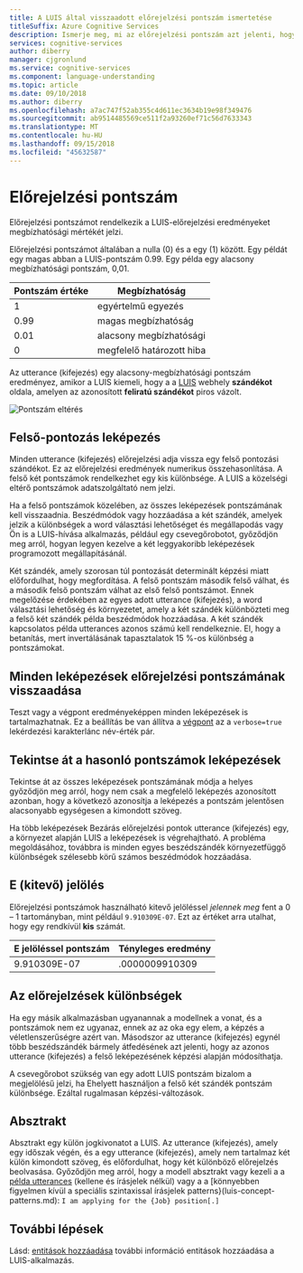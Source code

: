 ```yaml
---
title: A LUIS által visszaadott előrejelzési pontszám ismertetése
titleSuffix: Azure Cognitive Services
description: Ismerje meg, mi az előrejelzési pontszám azt jelenti, hogy a LUIS
services: cognitive-services
author: diberry
manager: cjgronlund
ms.service: cognitive-services
ms.component: language-understanding
ms.topic: article
ms.date: 09/10/2018
ms.author: diberry
ms.openlocfilehash: a7ac747f52ab355c4d611ec3634b19e98f349476
ms.sourcegitcommit: ab9514485569ce511f2a93260ef71c56d7633343
ms.translationtype: MT
ms.contentlocale: hu-HU
ms.lasthandoff: 09/15/2018
ms.locfileid: "45632587"
---
```

# <a name="prediction-score"></a>Előrejelzési pontszám
Előrejelzési pontszámot rendelkezik a LUIS-előrejelzési eredményeket megbízhatósági mértékét jelzi. 

Előrejelzési pontszámot általában a nulla (0) és a egy (1) között. Egy példát egy magas abban a LUIS-pontszám 0.99. Egy példa egy alacsony megbízhatósági pontszám, 0,01. 

|Pontszám értéke|Megbízhatóság|
|--|--|
|1|egyértelmű egyezés|
|0.99|magas megbízhatóság|
|0.01|alacsony megbízhatósági|
|0|megfelelő határozott hiba|

Az utterance (kifejezés) egy alacsony-megbízhatósági pontszám eredményez, amikor a LUIS kiemeli, hogy a a [LUIS](luis-reference-regions.md) webhely **szándékot** oldala, amelyen az azonosított **feliratú szándékot** piros vázolt. 

![Pontszám eltérés](./media/luis-concept-score/score-discrepancy.png)

## <a name="top-scoring-intent"></a>Felső-pontozás leképezés
Minden utterance (kifejezés) előrejelzési adja vissza egy felső pontozási szándékot. Ez az előrejelzési eredmények numerikus összehasonlítása. A felső két pontszámok rendelkezhet egy kis különbsége. A LUIS a közelségi eltérő pontszámok adatszolgáltató nem jelzi.  

Ha a felső pontszámok közelében, az összes leképezések pontszámának kell visszaadnia. Beszédmódok vagy hozzáadása a két szándék, amelyek jelzik a különbségek a word választási lehetőséget és megállapodás vagy Ön is a LUIS-hívása alkalmazás, például egy csevegőrobotot, győződjön meg arról, hogyan legyen kezelve a két leggyakoribb leképezések programozott megállapításánál. 

Két szándék, amely szorosan túl pontozását determinált képzési miatt előfordulhat, hogy megfordítása. A felső pontszám második felső válhat, és a második felső pontszám válhat az első felső pontszámot. Ennek megelőzése érdekében az egyes adott utterance (kifejezés), a word választási lehetőség és környezetet, amely a két szándék különbözteti meg a felső két szándék példa beszédmódok hozzáadása. A két szándék kapcsolatos példa utterances azonos számú kell rendelkeznie. El, hogy a betanítás, mert invertálásának tapasztalatok 15 %-os különbség a pontszámokat.

## <a name="return-prediction-score-for-all-intents"></a>Minden leképezések előrejelzési pontszámának visszaadása
Teszt vagy a végpont eredményeképpen minden leképezések is tartalmazhatnak. Ez a beállítás be van állítva a [végpont](https://aka.ms/v1-endpoint-api-docs) az a `verbose=true` lekérdezési karakterlánc név-érték pár. 

## <a name="review-intents-with-similar-scores"></a>Tekintse át a hasonló pontszámok leképezések
Tekintse át az összes leképezések pontszámának módja a helyes győződjön meg arról, hogy nem csak a megfelelő leképezés azonosított azonban, hogy a következő azonosítja a leképezés a pontszám jelentősen alacsonyabb egységesen a kimondott szöveg. 

Ha több leképezések Bezárás előrejelzési pontok utterance (kifejezés) egy, a környezet alapján LUIS a leképezések is végrehajtható. A probléma megoldásához, továbbra is minden egyes beszédszándék környezetfüggő különbségek szélesebb körű számos beszédmódok hozzáadása.   

## <a name="e-exponent-notation"></a>E (kitevő) jelölés

Előrejelzési pontszámok használható kitevő jelöléssel *jelennek meg* fent a 0 – 1 tartományban, mint például `9.910309E-07`. Ezt az értéket arra utalhat, hogy egy rendkívül **kis** számát.

|E jelöléssel pontszám |Tényleges eredmény|
|--|--|
|9.910309E-07|.0000009910309|

## <a name="differences-with-predictions"></a>Az előrejelzések különbségek
Ha egy másik alkalmazásban ugyanannak a modellnek a vonat, és a pontszámok nem ez ugyanaz, ennek az az oka egy elem, a képzés a véletlenszerűségre azért van. Másodszor az utterance (kifejezés) egynél több beszédszándék bármely átfedésének azt jelenti, hogy az azonos utterance (kifejezés) a felső leképezésének képzési alapján módosíthatja.

A csevegőrobot szükség van egy adott LUIS pontszám bizalom a megjelölésű jelzi, ha Ehelyett használjon a felső két szándék pontszám különbsége. Ezáltal rugalmasan képzési-változások. 

## <a name="punctuation"></a>Absztrakt
Absztrakt egy külön jogkivonatot a LUIS. Az utterance (kifejezés), amely egy időszak végén, és a egy utterance (kifejezés), amely nem tartalmaz két külön kimondott szöveg, és előfordulhat, hogy két különböző előrejelzés beolvasása. Győződjön meg arról, hogy a modell absztrakt vagy kezeli a a [példa utterances](luis-concept-utterance.md) (kellene és írásjelek nélkül) vagy a a [könnyebben figyelmen kívül a speciális szintaxissal írásjelek patterns}(luis-concept-patterns.md): `I am applying for the {Job} position[.]`

## <a name="next-steps"></a>További lépések

Lásd: [entitások hozzáadása](luis-how-to-add-entities.md) további információ entitások hozzáadása a LUIS-alkalmazás.
